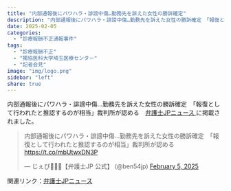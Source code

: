 ```yaml
---
title: "内部通報後にパワハラ・誹謗中傷…勤務先を訴えた女性の勝訴確定"
description: "内部通報後にパワハラ・誹謗中傷…勤務先を訴えた女性の勝訴確定　「報復として行われたと推認するのが相当」裁判所が認める"
date: 2025-02-05
categories:
  - "診療報酬不正通報事件"
tags:
  - "診療報酬不正"
  - "獨協医科大学埼玉医療センター"
  - "記者会見"
image: "img/logo.png"
sidebar: "left"
share: true
---
```


<div class="card-top-container">
    <div class="card-top">
        <div class="card-top-content">
            内部通報後にパワハラ・誹謗中傷…勤務先を訴えた女性の勝訴確定　「報復として行われたと推認するのが相当」裁判所が認める　<a href="https://www.ben54.jp/news/1931">弁護士JPニュース <i class="bi bi-arrow-up-right"></i> </a> に掲載されました。
        </div>
    </div>
</div>

<!--more-->

<div class="tweet-container">
<blockquote class="twitter-tweet"><p lang="ja" dir="ltr">内部通報後にパワハラ・誹謗中傷…勤務先を訴えた女性の勝訴確定　「報復として行われたと推認するのが相当」裁判所が認める<a href="https://t.co/mbUtwxDN3P">https://t.co/mbUtwxDN3P</a></p>&mdash; じぇぴ👩🏻‍💻【弁護士JP 公式】 (@ben54jp) <a href="https://twitter.com/ben54jp/status/1887039707155923448?ref_src=twsrc%5Etfw">February 5, 2025</a></blockquote> <script async src="https://platform.twitter.com/widgets.js" charset="utf-8"></script>
</div>

<div class="card-bottom-container">
    <div class="card-bottom">
        <div class="card-bottom-content">
            関連リンク：<a href="https://www.ben54.jp/news/1931">弁護士JPニュース <i class="bi bi-arrow-up-right"></i> </a>
        </div>
    </div>
</div>